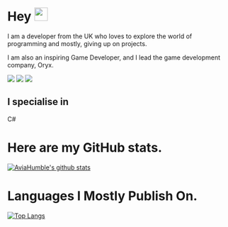 # Hey <img src="https://raw.githubusercontent.com/MartinHeinz/MartinHeinz/master/wave.gif" width="30px">
I am a developer from the UK who loves to explore the world of programming and mostly, giving up on projects.

I am also an inspiring Game Developer, and I lead the game development company, Oryx.


![](https://img.shields.io/badge/IDE-Rider-informational?style=flat&logo=<LOGO_NAME>&logoColor=white&color=2bbc8a) 
![](https://img.shields.io/badge/OS-Windows/Mac/Ubuntu-informational?style=flat&logo=<LOGO_NAME>&logoColor=white&color=2bbc8a)
![](https://img.shields.io/badge/Language-CS-informational?style=flat&logo=<LOGO_NAME>&logoColor=white&color=2bbc8a)

## I specialise in
C#

# Here are my GitHub stats.

[![AviaHumble's github stats](https://github-readme-stats.vercel.app/api?username=AviaHumble&theme=synthwave)](https://github.com/anuraghazra/github-readme-stats) <br>

# Languages I Mostly Publish On.

[![Top Langs](https://github-readme-stats.vercel.app/api/top-langs/?username=AviaHumble)](https://github.com/AviaHumble/AviaHumble)
